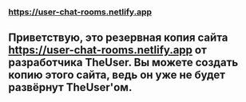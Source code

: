### https://user-chat-rooms.netlify.app
## Приветствую, это резервная копия сайта **https://user-chat-rooms.netlify.app** от разработчика **TheUser**. Вы можете создать копию этого сайта, ведь он уже не будет развёрнут **TheUser**'ом.
